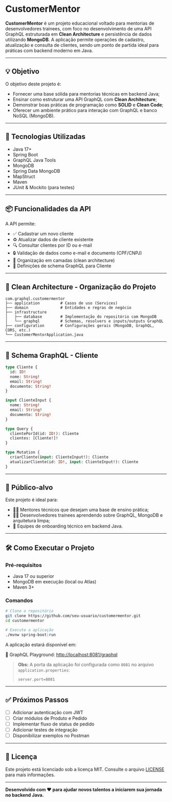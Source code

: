 # CustomerMentor

**CustomerMentor** é um projeto educacional voltado para mentorias de desenvolvedores trainees, com foco no desenvolvimento de uma API GraphQL estruturada em **Clean Architecture** e persistência de dados utilizando **MongoDB**. A aplicação permite operações de cadastro, atualização e consulta de clientes, sendo um ponto de partida ideal para práticas com backend moderno em Java.

---

## 💡 Objetivo

O objetivo deste projeto é:

- Fornecer uma base sólida para mentorias técnicas em backend Java;
- Ensinar como estruturar uma API GraphQL com **Clean Architecture**;
- Demonstrar boas práticas de programação como **SOLID** e **Clean Code**;
- Oferecer um ambiente prático para interação com GraphQL e banco NoSQL (MongoDB).

---

## 🚀 Tecnologias Utilizadas

- Java 17+
- Spring Boot
- GraphQL Java Tools
- MongoDB
- Spring Data MongoDB
- MapStruct
- Maven
- JUnit & Mockito (para testes)

---

## 📦 Funcionalidades da API

A API permite:

- ✅ Cadastrar um novo cliente
- ♻️ Atualizar dados de cliente existente
- 🔍 Consultar clientes por ID ou e-mail
- 🔒 Validação de dados como e-mail e documento (CPF/CNPJ)
- 📁 Organização em camadas (clean architecture)
- 🧩 Definições de schema GraphQL para Cliente

---

## 🧱 Clean Architecture - Organização do Projeto

```
com.graphql.customermentor
├── application         # Casos de uso (Services)
├── domain              # Entidades e regras de negócio
├── infrastructure
│   ├── database        # Implementação do repositório com MongoDB
│   └── graphql         # Schemas, resolvers e inputs/outputs GraphQL
├── configuration       # Configurações gerais (MongoDB, GraphQL, CORS, etc.)
└── CustomerMentorApplication.java
```

---

## 🧾 Schema GraphQL - Cliente

```graphql
type Cliente {
  id: ID!
  nome: String!
  email: String!
  documento: String!
}

input ClienteInput {
  nome: String!
  email: String!
  documento: String!
}

type Query {
  clientePorId(id: ID!): Cliente
  clientes: [Cliente!]!
}

type Mutation {
  criarCliente(input: ClienteInput!): Cliente
  atualizarCliente(id: ID!, input: ClienteInput!): Cliente
}
```

---

## 👥 Público-alvo

Este projeto é ideal para:

- 👨‍🏫 Mentores técnicos que desejam uma base de ensino prática;
- 👨‍💻 Desenvolvedores trainees aprendendo sobre GraphQL, MongoDB e arquitetura limpa;
- 💼 Equipes de onboarding técnico em backend Java.

---

## 🛠️ Como Executar o Projeto

### Pré-requisitos

- Java 17 ou superior
- MongoDB em execução (local ou Atlas)
- Maven 3+

### Comandos

```bash
# Clone o repositório
git clone https://github.com/seu-usuario/customermentor.git
cd customermentor

# Execute a aplicação
./mvnw spring-boot:run
```

A aplicação estará disponível em:

📍 GraphQL Playground: [http://localhost:8081/graphql](http://localhost:8081/graphql)

> **Obs:** A porta da aplicação foi configurada como `8081` no arquivo `application.properties`:
>
> ```properties
> server.port=8081
> ```

---

## ✅ Próximos Passos

- [ ] Adicionar autenticação com JWT
- [ ] Criar módulos de Produto e Pedido
- [ ] Implementar fluxo de status de pedido
- [ ] Adicionar testes de integração
- [ ] Disponibilizar exemplos no Postman

---

## 📄 Licença

Este projeto está licenciado sob a licença MIT. Consulte o arquivo [LICENSE](LICENSE) para mais informações.

---

**Desenvolvido com ❤️ para ajudar novos talentos a iniciarem sua jornada no backend Java.**
